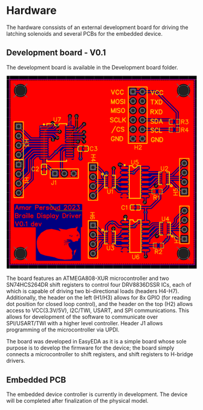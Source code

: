 # Hardware
The hardware conssists of an external development board for driving the latching solenoids and several PCBs for the embedded device. 

## Development board - V0.1

The development board is available in the Development board folder.

<p align="center">
<img src="https://github.com/amarpersaud/BrailleDisplay/raw/530ab86d90bb288eb60380569fc5a5028fdb9907/Hardware/Development%20Board/V0.1/PCB%20Image.png"/>
</p>

The board features an ATMEGA808-XUR microcontroller and two SN74HCS264DR shift registers to control four DRV8836DSSR ICs, each of which is capable of driving two bi-directional loads (headers H4-H7). Additionally, the header on the left (H1/H3) allows for 8x GPIO (for reading dot position for closed loop control), and the header on the top (H2) allows access to VCC(3.3V/5V), I2C/TWI, USART, and SPI communications. This allows for development of the software to communicate over SPI/USART/TWI with a higher level controller. Header J1 allows programming of the microcontroller via UPDI.

The board was developed in EasyEDA as it is a simple board whose sole purpose is to develop the firmware for the device; the board simply connects a microcontroller to shift registers, and shift registers to H-bridge drivers.

## Embedded PCB
The embedded device controller is currently in development. The device will be completed after finalization of the physical model.
